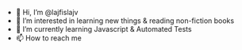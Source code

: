 - 👋 Hi, I’m @lajfislajv
- 👀 I’m interested in learning new things & reading non-fiction books
- 🌱 I’m currently learning Javascript & Automated Tests 
- 📫 How to reach me 

<!---
lajfislajv/lajfislajv is a ✨ special ✨ repository because its `README.md` (this file) appears on your GitHub profile.
You can click the Preview link to take a look at your changes.
--->
